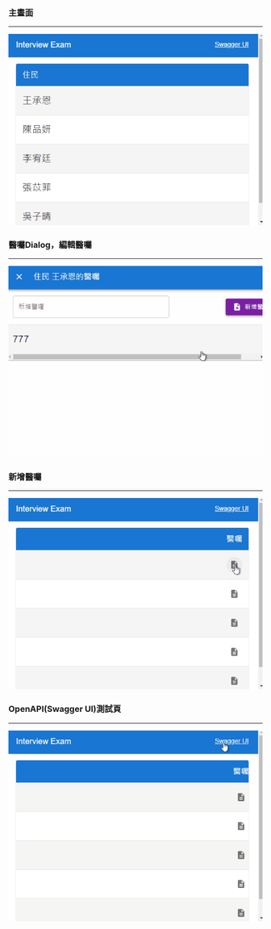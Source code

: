 ### 主畫面
---
![image](https://github.com/HTDemon/WebApplication1/blob/master/WebApplication1/README/IE_1.gif)

### 醫囑Dialog，編輯醫囑
---
![image](https://github.com/HTDemon/WebApplication1/blob/master/WebApplication1/README/IE_2.gif)

### 新增醫囑
---
![image](https://github.com/HTDemon/WebApplication1/blob/master/WebApplication1/README/IE_3.gif)

### OpenAPI(Swagger UI)測試頁
---
![image](https://github.com/HTDemon/WebApplication1/blob/master/WebApplication1/README/IE_4.gif)
